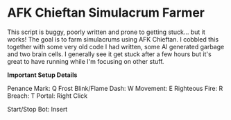 # AFK Chieftan Simulacrum Farmer

This script is buggy, poorly written and prone to getting stuck... but it works!
The goal is to farm simulacrums using AFK Chieftan. I cobbled this together with some very old code I had written, some AI generated garbage and two brain cells. 
I generally see it get stuck after a few hours but it's great to have running while I'm focusing on other stuff. 

**Important Setup Details**

Penance Mark: Q
Frost Blink/Flame Dash: W
Movement: E
Righteous Fire: R
Breach: T
Portal: Right Click

Start/Stop Bot: Insert
